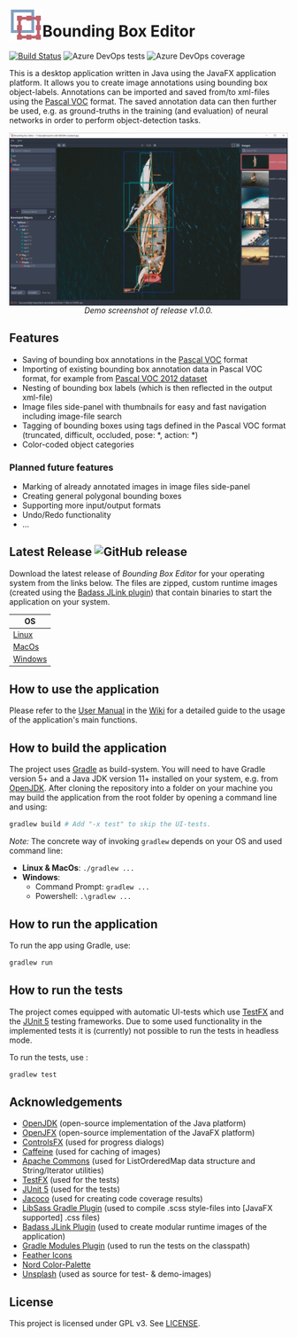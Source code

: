 <p>
<img src="src/main/resources/icons/app_icon.svg" height= "60" width="60" align="left"/>

# Bounding Box Editor
</p>

[![Build Status](https://dev.azure.com/mfl28/BoundingBoxEditor/_apis/build/status/mfl28.BoundingBoxEditor?branchName=master)](https://dev.azure.com/mfl28/BoundingBoxEditor/_build/latest?definitionId=1&branchName=master)
![Azure DevOps tests](https://img.shields.io/azure-devops/tests/mfl28/BoundingBoxEditor/1.svg)
![Azure DevOps coverage](https://img.shields.io/azure-devops/coverage/mfl28/BoundingBoxEditor/1.svg)

This is a desktop application written in Java using the JavaFX application platform. It allows you to create image annotations using bounding box object-labels. 
Annotations can be imported and saved from/to xml-files using the [Pascal VOC](http://host.robots.ox.ac.uk/pascal/VOC/) format. The saved annotation data can then further be used, e.g. as ground-truths in the training (and evaluation) of neural networks in order to perform object-detection tasks. 

<p align="center">
  <img src="demo-media/demo_v1_0_0.png" align="center">
  </br>
  <em>Demo screenshot of release v1.0.0.</em>
</p>

## Features
* Saving of bounding box annotations in the  [Pascal VOC](http://host.robots.ox.ac.uk/pascal/VOC/) format
* Importing of existing bounding box annotation data in Pascal VOC format, for example from [Pascal VOC 2012 dataset](http://host.robots.ox.ac.uk/pascal/VOC/voc2012/index.html)
* Nesting of bounding box labels (which is then reflected in the output xml-file)
* Image files side-panel with thumbnails for easy and fast navigation including image-file search
* Tagging of bounding boxes using tags defined in the Pascal VOC format (truncated, difficult, occluded, pose: *, action: *)
* Color-coded object categories
### Planned future features
* Marking of already annotated images in image files side-panel
* Creating general polygonal bounding boxes
* Supporting more input/output formats
* Undo/Redo functionality
* ...

## Latest Release ![GitHub release](https://img.shields.io/github/release/mfl28/BoundingBoxEditor.svg)
Download the latest release of *Bounding Box Editor* for your operating system from the links below. The files are zipped, custom runtime images (created using the [Badass JLink plugin](https://github.com/beryx/badass-jlink-plugin)) that contain binaries to start the application on your system.

| OS            |
| ------------- |
| [Linux](https://github.com/mfl28/BoundingBoxEditor/releases/latest/download/boundingboxeditor-linux.zip)        |
| [MacOs](https://github.com/mfl28/BoundingBoxEditor/releases/latest/download/boundingboxeditor-mac.zip)          |
| [Windows](https://github.com/mfl28/BoundingBoxEditor/releases/latest/download/boundingboxeditor-win.zip)        | 

## How to use the application
Please refer to the [User Manual](https://github.com/mfl28/BoundingBoxEditor/wiki#user-manual) in the [Wiki](https://github.com/mfl28/BoundingBoxEditor/wiki) for a detailed guide to the usage of the application's main functions.

## How to build the application
The project uses [Gradle](https://gradle.org/) as build-system.
You will need to have Gradle version 5+ and a Java JDK version 11+ installed on your system, e.g. from [OpenJDK](https://openjdk.java.net/). 
After cloning the repository into a folder on your machine you may build the application from the root folder by opening a command line and using:
```bash
gradlew build # Add "-x test" to skip the UI-tests.
```
*Note:* The concrete way of invoking `gradlew` depends on your OS and used command line: 
* __Linux & MacOs__: `./gradlew ...`
* __Windows__:
  - Command Prompt: `gradlew ...`
  - Powershell: `.\gradlew ...`

## How to run the application
To run the app using Gradle, use:
```bash
gradlew run
```

## How to run the tests
The project comes equipped with automatic UI-tests which use [TestFX](https://github.com/TestFX/TestFX) and the [JUnit 5](https://junit.org/junit5/) testing frameworks. Due to some used functionality in the implemented tests it is (currently) not possible to run the tests in headless mode.

To run the tests, use :
```bash
gradlew test
```
## Acknowledgements
* [OpenJDK](https://openjdk.java.net/) (open-source implementation of the Java platform)
* [OpenJFX](https://openjfx.io/) (open-source implementation of the JavaFX platform)
* [ControlsFX](https://github.com/controlsfx/controlsfx) (used for progress dialogs)
* [Caffeine](https://github.com/ben-manes/caffeine) (used for caching of images)
* [Apache Commons](https://commons.apache.org/) (used for ListOrderedMap data structure and String/Iterator utilities)
* [TestFX](https://github.com/TestFX/TestFX) (used for the tests)
* [JUnit 5](https://junit.org/junit5/) (used for the tests)
* [Jacoco](https://www.jacoco.org/jacoco/) (used for creating code coverage results)
* [LibSass Gradle Plugin](https://github.com/fgiannesini/LibSassGradlePlugin) (used to compile .scss style-files into [JavaFX supported] .css files)
* [Badass JLink Plugin](https://github.com/beryx/badass-jlink-plugin) (used to create modular runtime images of the application)
* [Gradle Modules Plugin](https://github.com/java9-modularity/gradle-modules-plugin) (used to run the tests on the classpath)
* [Feather Icons](https://feathericons.com/)
* [Nord Color-Palette](https://github.com/arcticicestudio/nord)
* [Unsplash](https://unsplash.com/) (used as source for test- & demo-images)

## License
This project is licensed under GPL v3. See [LICENSE](LICENSE).





